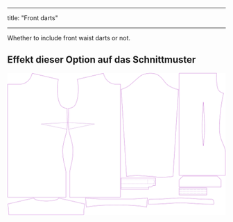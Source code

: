 - - -
title: "Front darts"
- - -

Whether to include front waist darts or not.

## Effekt dieser Option auf das Schnittmuster

![This image shows the effect of this option by superimposing several variants that have a different value for this option](simone_frontdarts_sample.svg "Effect of this option on the pattern")
